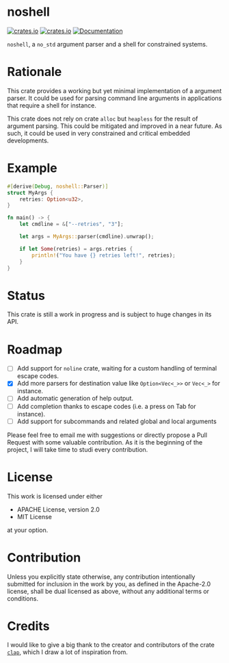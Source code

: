 # noshell

[![crates.io](https://img.shields.io/crates/d/noshell.svg)](https://crates.io/crates/noshell)
[![crates.io](https://img.shields.io/crates/v/noshell.svg)](https://crates.io/crates/noshell)
[![Documentation](https://docs.rs/noshell/badge.svg)](https://docs.rs/noshell)

`noshell`, a `no_std` argument parser and a shell for constrained systems.

# Rationale

This crate provides a working but yet minimal implementation of a argument parser. It could be used
for parsing command line arguments in applications that require a shell for instance.

This crate does not rely on crate `alloc` but `heapless` for the result of argument parsing. This
could be mitigated and improved in a near future. As such, it could be used in very constrained and
critical embedded developments.

# Example

```rust
#[derive(Debug, noshell::Parser)]
struct MyArgs {
    retries: Option<u32>,
}

fn main() -> {
    let cmdline = &["--retries", "3"];

    let args = MyArgs::parser(cmdline).unwrap();

    if let Some(retries) = args.retries {
        println!("You have {} retries left!", retries);
    }
}
```

# Status

This crate is still a work in progress and is subject to huge changes in its API.

# Roadmap

- [ ] Add support for `noline` crate, waiting for a custom handling of terminal escape codes.
- [x] Add more parsers for destination value like `Option<Vec<_>>` or `Vec<_>` for instance.
- [ ] Add automatic generation of help output.
- [ ] Add completion thanks to escape codes (i.e. a press on Tab for instance).
- [ ] Add support for subcommands and related global and local arguments

Please feel free to email me with suggestions or directly propose a Pull Request with some valuable
contribution. As it is the beginning of the project, I will take time to studi every contribution.

# License

This work is licensed under either

- APACHE License, version 2.0
- MIT License

at your option.

# Contribution

Unless you explicitly state otherwise, any contribution intentionally submitted for inclusion in
the work by you, as defined in the Apache-2.0 license, shall be dual licensed as above, without any
additional terms or conditions.

# Credits

I would like to give a big thank to the creator and contributors of the crate
[`clap`](https://github.com/clap-rs/clap), which I draw a lot of inspiration from.
